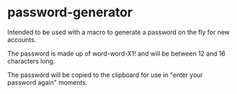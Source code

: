 # password-generator

Intended to be used with a macro to generate a password on the fly for new accounts.

The password is made up of word-word-X1! and will be between 12 and 16 characters long.

The password will be copied to the clipboard for use in "enter your password again" moments.

